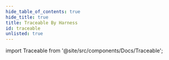 ```yaml
---
hide_table_of_contents: true
hide_title: true
title: Traceable By Harness
id: traceable
unlisted: true
---
```


<!-- # Open Source -->

<!-- Custom component -->

import Traceable from '@site/src/components/Docs/Traceable';

<Traceable />
